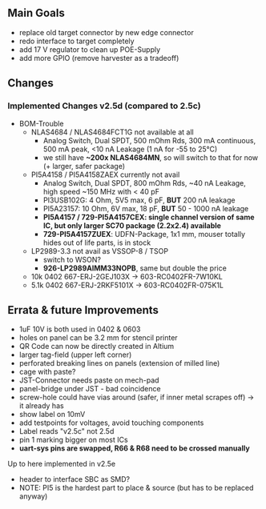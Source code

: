 
## Main Goals

- replace old target connector by new edge connector
- redo interface to target completely
- add 17 V regulator to clean up POE-Supply
- add more GPIO (remove harvester as a tradeoff)

## Changes

### Implemented Changes v2.5d (compared to 2.5c)

- BOM-Trouble
  - NLAS4684 / NLAS4684FCT1G not available at all
    - Analog Switch, Dual SPDT, 500 mOhm Rds, 300 mA continuous, 500 mA peak, <10 nA Leakage (1 nA for -55 to 25°C)
    - we still have **~200x NLAS4684MN**, so will switch to that for now (+ larger, safer package)
  - PI5A4158 / PI5A4158ZAEX currently not avail
    - Analog Switch, Dual SPDT, 800 mOhm Rds, ~40 nA Leakage, high speed ~150 MHz with < 40 pF
    - PI3USB102G: 4 Ohm, 5V5 max, 6 pF, **BUT** 200 nA leakage
    - PI5A23157: 10 Ohm, 6V max, 18 pF, **BUT** 50 - 1000 nA leakage
    - **PI5A4157 / 729-PI5A4157CEX: single channel version of same IC, but only larger SC70 package (2.2x2.4) available**
    - **729-PI5A4157ZUEX**: UDFN-Package, 1x1 mm, mouser totally hides out of life parts, is in stock
  - LP2989-3.3 not avail as VSSOP-8 / TSOP
    - switch to WSON?
    - **926-LP2989AIMM33NOPB**, same but double the price
  - 10k 0402 667-ERJ-2GEJ103X -> 603-RC0402FR-7W10KL
  - 5.1k 0402 667-ERJ-2RKF5101X -> 603-RC0402FR-075K1L

## Errata & future Improvements

- 1uF 10V is both used in 0402 & 0603
- holes on panel can be 3.2 mm for stencil printer
- QR Code can now be directly created in Altium
- larger tag-field (upper left corner)
- perforated breaking lines on panels  (extension of milled line)
- cage with paste?
- JST-Connector needs paste on mech-pad
- panel-bridge under JST - bad coincidence
- screw-hole could have vias around (safer, if inner metal scrapes off) -> it already has
- show label on 10mV
- add testpoints for voltages, avoid touching components
- Label reads "v2.5c" not 2.5d
- pin 1 marking bigger on most ICs
- **uart-sys pins are swapped, R66 & R68 need to be crossed manually**

Up to here implemented in v2.5e

- header to interface SBC as SMD?
- NOTE: PI5 is the hardest part to place & source (but has to be replaced anyway)
